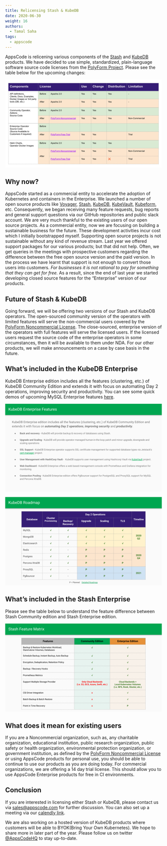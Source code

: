 ```yaml
---
title: Relicensing Stash & KubeDB
date: 2020-06-30
weight: 16
authors:
  - Tamal Saha
tags:
  - appscode
---
```



AppsCode is relicening various components of the [Stash](https://stash.run) and [KubeDB](https://kubedb.com) products. We have decided to use simple, standardized, plain-language software source code licenses from the [PolyForm Project](https://polyformproject.org/). Please see the table below for the upcoming changes:

![AppsCode License Overview](appscode-license-overview.svg)

## Why now?
AppsCode started as a commercial entity to accelerate the adoption of Kubernetes and containers in the Enterprise. We launched a number of open source products like [Voyager](https://voyagermesh.com), [Stash](https://stash.run), [KubeDB](https://kubedb.com), [KubeVault](https://kubevault.com), [Kubeform](https://kubeform.com), etc. Consequently, we began receiving many feature requests, bug reports and general support questions via our GitHub repositories and public slack account. We are very much thankful to the existing users of our open source projects. As a commercial entity, now we are focusing on building a sustainable business for the future. These development activities incur cost which I initially bootstrapped myself. Supporting open source projects is not sustainable without any kind of revenue stream. Last year we offered support packages for our various products; but that did not help. Often, we get queries in the meetings with prospective customers regarding the difference between the free open source version and the paid version. In the process we have learnt that support is not enough to convert those users into customers. *For businesses it is not rational to pay for something that they can get for free.* As a result, since the end of last year we started developing closed source features for the “Enterprise” version of our products.

## Future of Stash & KubeDB

Going forward, we will be offering two versions of our Stash and KubeDB operators. The open-sourced community version of the operators with limited features will serve the non-commercial users covered by the [PolyForm Noncommercial License](https://polyformproject.org/licenses/noncommercial/1.0.0/). The close-sourced, enterprise version of the operators with full features  will serve the licensed users. If the licensed users request the source code of the enterprise operators in some circumstances, then it will be available to them under NDA. For our other products, we will make announcements on a case by case basis in the future.

## What’s included in the KubeDB Enterprise

KubeDB Enterprise edition includes all the features (clustering, etc.) of KubeDB Community Edition and extends it with focus on automating Day 2 operations, improving security and productivity. You can see some quick demos of upcoming MySQL Enterprise features [here](https://www.youtube.com/playlist?list=PLoiT1Gv2KR1imxr13HareDzWfUvsWWtVY).

![KubeDB Enterprise](kubedb-enterprise.svg)

![KubeDB Roadmap](kubedb-roadmap.svg)

## What’s included in the Stash Enterprise

Please see the table below to understand the feature difference between Stash Community edition and Stash Enterprise edition.

![Stash Feature Matrix](stash-feature-matrix.svg)

## What does it mean for existing users

If you are a Noncommercial organization, such as, any charitable organization, educational institution, public research organization, public safety or health organization, environmental protection organization, or government institution, as defined by the [PolyForm Noncommercial License](https://polyformproject.org/licenses/noncommercial/1.0.0/) or using AppsCode products for personal use, you should be able to continue to use our products as you are doing today. For commercial organizations, we are offering a 14 day trial license. This should allow you to use AppsCode Enterprise products for free in CI environments.

## Conclusion

If you are interested in licensing either Stash or KubeDB, please contact us via sales@appscode.com for further discussion. You can also set up a meeting via our [calendly link](https://calendly.com/appscode/30min).

We are also working on a hosted version of KubeDB products where customers will be able to BYOK(Bring Your Own Kubernetes). We hope to share more in later part of the year. Please follow us on twitter [@AppsCodeHQ](https://twitter.com/intent/follow?screen_name=AppsCodeHQ) to stay up-to-date.
